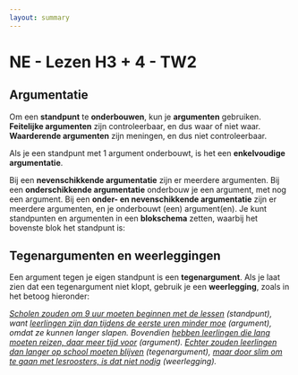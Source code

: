 ```yaml
---
layout: summary
---
```


# NE - Lezen H3 + 4 - TW2

## Argumentatie

Om een **standpunt** te **onderbouwen**, kun je **argumenten** gebruiken. **Feitelijke argumenten** zijn controleerbaar, en dus waar of niet waar. **Waarderende argumenten** zijn meningen, en dus niet controleerbaar.

Als je een standpunt met 1 argument onderbouwt, is het een **enkelvoudige argumentatie**.

Bij een **nevenschikkende argumentatie** zijn er meerdere argumenten. Bij een **onderschikkende argumentatie** onderbouw je een argument, met nog een argument. Bij een **onder- en nevenschikkende argumentatie** zijn er meerdere argumenten, en je onderbouwt (een) argument(en). Je kunt standpunten en argumenten in een **blokschema** zetten, waarbij het bovenste blok het standpunt is:

## Tegenargumenten en weerleggingen

Een argument tegen je eigen standpunt is een **tegenargument**. Als je laat zien dat een tegenargument niet klopt, gebruik je een **weerlegging**, zoals in het betoog hieronder:

*<u>Scholen zouden om 9 uur moeten beginnen met de lessen</u> (standpunt), want <u>leerlingen zijn dan tijdens de eerste uren minder moe</u> (argument), omdat ze kunnen langer slapen. Bovendien <u>hebben leerlingen die lang moeten reizen, daar meer tijd voor</u> (argument). <u>Echter zouden leerlingen dan langer op school moeten blijven</u> (tegenargument), <u>maar door slim om te gaan met lesroosters, is dat niet nodig</u> (weerlegging).*
